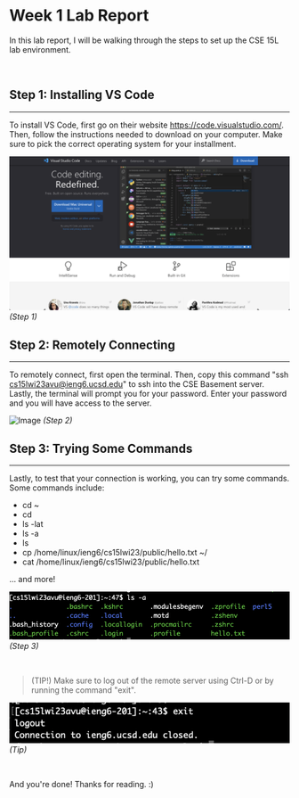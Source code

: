 # Week 1 Lab Report
In this lab report, I will be walking through the steps to set up the CSE 15L lab environment.

&nbsp;

## **Step 1: Installing VS Code**
___
To install VS Code, first go on their website https://code.visualstudio.com/. Then, follow the instructions needed to download on your computer. Make sure to pick the correct operating system for your installment.

![Image](imgs/vscode.png)
*(Step 1)*


## **Step 2: Remotely Connecting**
___
To remotely connect, first open the terminal. Then, copy this command "ssh cs15lwi23avu@ieng6.ucsd.edu" to ssh into the CSE Basement server. Lastly, the terminal will prompt you for your password. Enter your password and you will have access to the server.

![Image](img/login.png)
*(Step 2)*

## **Step 3: Trying Some Commands**
___
Lastly, to test that your connection is working, you can try some commands. Some commands include:

* cd ~
* cd
* ls -lat
* ls -a
* ls <directory>
* cp /home/linux/ieng6/cs15lwi23/public/hello.txt ~/
* cat /home/linux/ieng6/cs15lwi23/public/hello.txt

... and more!

![Image](imgs/lsexample.png)
*(Step 3)*

&nbsp;
> (TIP!) Make sure to log out of the remote server using Ctrl-D or by running the command "exit".

![Image](imgs/exit.png)	
*(Tip)*

&nbsp;

And you're done! Thanks for reading. :)